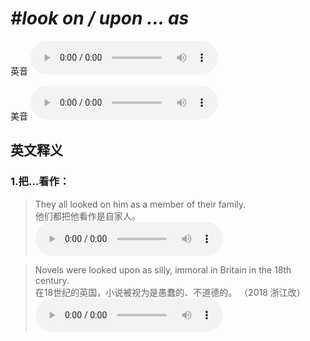 # ***\#look on / upon ... as*** 
英音
<audio src="./media/look on ... as1_AAC.aac" controls="controls"></audio>

美音
<audio src="./media/look on ... as2_AAC.aac" controls="controls"></audio>



  

英文释义
---
### 1.**把…看作：**  

 > They all looked on him as a member of their family.  
 > 他们都把他看作是自家人。    
<audio src="./media/look-31.aac" controls="controls"></audio>

 > Novels were looked upon as silly, immoral in Britain in the 18th century.  
 > 在18世纪的英国，小说被视为是愚蠢的、不道德的。  （2018 浙江改）  
<audio src="./media/look-517-12_AAC.aac" controls="controls"></audio>


